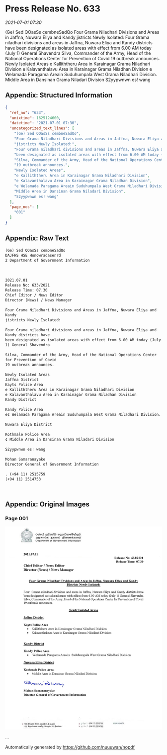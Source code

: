 
# Press Release No. 633
*2021-07-01 07:30*


(Ge) Sed QOasSs cembneSadQo
Four Grama Niladhari Divisions and Areas in Jaffna, Nuwara Eliya and Kandy
jistricts Newly Isolated:
Four Grama niladhari divisions and areas in Jaffna, Nuwara Eliya and Kandy districts have
been designated as isolated areas with effect from 6.00 AM today (July 1) General Shavendra
Silva, Commander of the Army, Head of the National Operations Center for Prevention of Covid
19 outbreak announces.
Newly Isolated Areas
e Kalliththeru Area in Karainagar Grama Niladhari Division
e Kalavanthalavu Area in Karainagar Grama Niladhan Division
e Welamada Paragama Areain Suduhumpala West Grama Niladhari Division.
Middle Area in Dansinan Grama Niladari Division
S2yypwnwn es! wang

## Appendix: Structured Information
```json
{
  "ref_no": "633",
  "unixtime": 1625124600,
  "datetime": "2021-07-01 07:30",
  "uncategorized_text_lines": [
    "(Ge) Sed QOasSs cembneSadQo",
    "Four Grama Niladhari Divisions and Areas in Jaffna, Nuwara Eliya and Kandy",
    "jistricts Newly Isolated:",
    "Four Grama niladhari divisions and areas in Jaffna, Nuwara Eliya and Kandy districts have",
    "been designated as isolated areas with effect from 6.00 AM today (July 1) General Shavendra",
    "Silva, Commander of the Army, Head of the National Operations Center for Prevention of Covid",
    "19 outbreak announces.",
    "Newly Isolated Areas",
    "e Kalliththeru Area in Karainagar Grama Niladhari Division",
    "e Kalavanthalavu Area in Karainagar Grama Niladhan Division",
    "e Welamada Paragama Areain Suduhumpala West Grama Niladhari Division.",
    "Middle Area in Dansinan Grama Niladari Division",
    "S2yypwnwn es! wang"
  ],
  "page_nos": [
    "001"
  ]
}
```

## Appendix: Raw Text
```text
(Ge) Sed QOasSs cembneSadQo
DAJFHS HSE Honowradasenrd
2 Department of Government Information

 

2021.07.01
Release No: 633/2021
Release Time: 07.30
Chief Editor / News Editor
Director (News) / News Manager

Four Grama Niladhari Divisions and Areas in Jaffna, Nuwara Eliya and Kandy
jistricts Newly Isolated:

Four Grama niladhari divisions and areas in Jaffna, Nuwara Eliya and Kandy districts have
been designated as isolated areas with effect from 6.00 AM today (July 1) General Shavendra

Silva, Commander of the Army, Head of the National Operations Center for Prevention of Covid
19 outbreak announces.

Newly Isolated Areas
Jaffna District
Kayts Police Area
e Kalliththeru Area in Karainagar Grama Niladhari Division
e Kalavanthalavu Area in Karainagar Grama Niladhan Division
Kandy District

Kandy Police Area
e¢ Welamada Paragama Areain Suduhumpala West Grama Niladhari Division.

Nuwara Eliya District

Kothmale Police Area
¢ Middle Area in Dansinan Grama Niladari Division

S2yypwnwn es! wang

Mohan Samaranayake
Director General of Government Information

. (+94 11) 2515759
(+94 11) 2514753

 

```

## Appendix: Original Images

### Page 001

![page_no](https://raw.githubusercontent.com/nuuuwan/nopdf_data/main/nopdf.dgigovlk.ref633.page001.jpeg)
        

...

Automatically generated by https://github.com/nuuuwan/nopdf

    
    